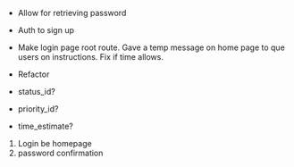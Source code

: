 - Allow for retrieving password
- Auth to sign up

- Make login page root route. Gave a temp message on home page to que users on instructions. Fix if time allows.
- Refactor

- status_id?
- priority_id?
- time_estimate?


1. Login be homepage
2. password confirmation